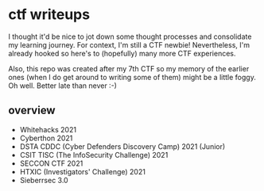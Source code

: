 # ctf writeups
I thought it'd be nice to jot down some thought processes and consolidate my learning journey. For context, I'm still a CTF newbie! Nevertheless, I'm already hooked so here's to (hopefully) many more CTF experiences. 

Also, this repo was created after my 7th CTF so my memory of the earlier ones (when I do get around to writing some of them) might be a little foggy.  Oh well. Better late than never :-)

## overview 
- Whitehacks 2021
- Cyberthon 2021
- DSTA CDDC (Cyber Defenders Discovery Camp) 2021 (Junior)
- CSIT TISC (The InfoSecurity Challenge) 2021
- SECCON CTF 2021
- HTXIC (Investigators' Challenge) 2021
- Sieberrsec 3.0

